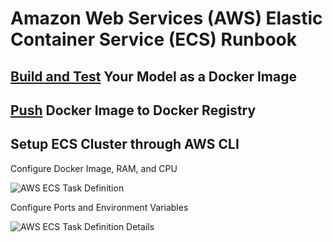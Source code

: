# Amazon Web Services (AWS) Elastic Container Service (ECS) Runbook

## [Build and Test](https://github.com/PipelineAI/predict) Your Model as a Docker Image

## [Push](https://github.com/PipelineAI/predict) Docker Image to Docker Registry

## Setup ECS Cluster through AWS CLI 
Configure Docker Image, RAM, and CPU

![AWS ECS Task Definition](http://pipeline.ai/assets/img/predict-aws-ecs-task-definition.png) 

Configure Ports and Environment Variables

![AWS ECS Task Definition Details](http://pipeline.ai/assets/img/predict-aws-ecs-task-definition-details.png)
